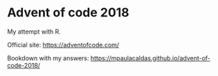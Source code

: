 # Advent of code 2018

My attempt with R.

Official site: https://adventofcode.com/

Bookdown with my answers: https://mpaulacaldas.github.io/advent-of-code-2018/
